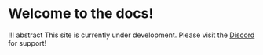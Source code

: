 # Welcome to the docs!

!!! abstract
This site is currently under development. Please visit the [Discord](https://discord.gg/gNTPAsJRZt) for support!